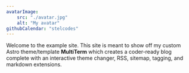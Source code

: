 ```yaml
---
avatarImage:
    src: "./avatar.jpg"
    alt: "My avatar"
githubCalendar: "stelcodes"
---
```

Welcome to the example site. This site is meant to show off my custom Astro theme/template **MultiTerm** which creates a coder-ready blog complete with an interactive theme changer, RSS, sitemap, tagging, and markdown extensions.
